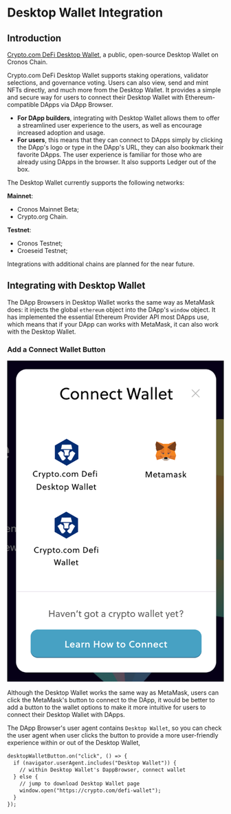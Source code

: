 # Desktop Wallet Integration

## Introduction

[Crypto.com DeFi Desktop Wallet](https://crypto.com/defi-wallet), a public, open-source Desktop Wallet on Cronos Chain.

Crypto.com DeFi Desktop Wallet supports staking operations, validator selections, and governance voting. Users can also view, send and mint NFTs directly, and much more from the Desktop Wallet. It provides a simple and secure way for users to connect their Desktop Wallet with Ethereum-compatible DApps via DApp Browser.

* **For DApp builders**, integrating with Desktop Wallet allows them to offer a streamlined user experience to the users, as well as encourage increased adoption and usage.
* **For users**, this means that they can connect to DApps simply by clicking the DApp's logo or type in the DApp's URL, they can also bookmark their favorite DApps. The user experience is familiar for those who are already using DApps in the browser. It also supports Ledger out of the box.

The Desktop Wallet currently supports the following networks:

**Mainnet**:

* Cronos Mainnet Beta;
* Crypto.org Chain.

**Testnet**:

* Cronos Testnet;
* Croeseid Testnet;

Integrations with additional chains are planned for the near future.

## Integrating with Desktop Wallet

The DApp Browsers in Desktop Wallet works the same way as MetaMask does: it injects the global `ethereum` object into the DApp's `window` object. It has implemented the essential Ethereum Provider API most DApps use, which means that if your DApp can works with MetaMask, it can also work with the Desktop Wallet.

### Add a Connect Wallet Button

![drawing](../docs/resources/assets/desktopwallet-button.png)

Although the Desktop Wallet works the same way as MetaMask, users can click the MetaMask's button to connect to the DApp, it would be better to add a button to the wallet options to make it more intuitive for users to connect their Desktop Wallet with DApps.

The DApp Browser's user agent contains `Desktop Wallet`, so you can check the user agent when user clicks the button to provide a more user-friendly experience within or out of the Desktop Wallet,

```tsx
desktopWalletButton.on("click", () => {
  if (navigator.userAgent.includes("Desktop Wallet")) {
    // within Desktop Wallet's DappBrowser, connect wallet
  } else {
    // jump to download Desktop Wallet page
    window.open("https://crypto.com/defi-wallet");
  }
});
```
